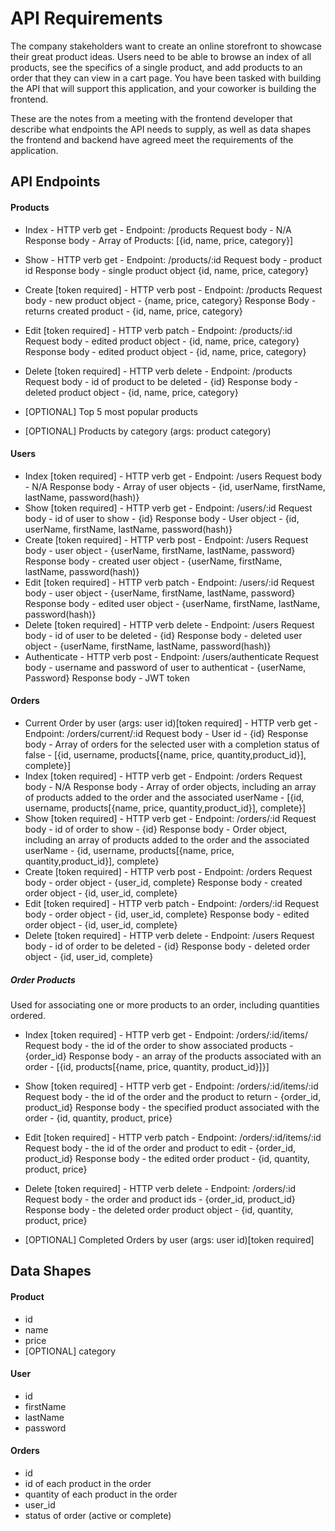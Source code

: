 # API Requirements
The company stakeholders want to create an online storefront to showcase their great product ideas. Users need to be able to browse an index of all products, see the specifics of a single product, and add products to an order that they can view in a cart page. You have been tasked with building the API that will support this application, and your coworker is building the frontend.

These are the notes from a meeting with the frontend developer that describe what endpoints the API needs to supply, as well as data shapes the frontend and backend have agreed meet the requirements of the application. 

## API Endpoints

#### Products
- Index - HTTP verb get - Endpoint: /products
	Request body - N/A
	Response body - Array of Products: [{id, name, price, category}]
- Show - HTTP verb get - Endpoint: /products/:id
	Request body - product id
	Response body - single product object {id, name, price, category}
- Create [token required] - HTTP verb post - Endpoint: /products
	Request body - new product object - {name, price, category}
	Response Body - returns created product - {id, name, price, category}
- Edit [token required] - HTTP verb patch - Endpoint: /products/:id
	Request body - edited product object - {id, name, price, category}
	Response body - edited product object - {id, name, price, category}
- Delete [token required] - HTTP verb delete - Endpoint: /products
	Request body - id of product to be deleted - {id}
	Response body - deleted product object - {id, name, price, category}

- [OPTIONAL] Top 5 most popular products 
- [OPTIONAL] Products by category (args: product category)

#### Users
- Index [token required] - HTTP verb get - Endpoint: /users
	Request body - N/A
	Response body - Array of user objects - {id, userName, firstName, lastName, password(hash)}
- Show [token required] - HTTP verb get - Endpoint: /users/:id
	Request body - id of user to show - {id}
	Response body - User object - {id, userName, firstName, lastName, password(hash)}
- Create [token required] - HTTP verb post - Endpoint: /users
	Request body - user object - {userName, firstName, lastName, password}
	Response body - created user object - {userName, firstName, lastName, password(hash)}
- Edit [token required] - HTTP verb patch - Endpoint: /users/:id
	Request body - user object - {userName, firstName, lastName, password}
	Response body - edited user object - {userName, firstName, lastName, password(hash)}
- Delete [token required] - HTTP verb delete - Endpoint: /users
	Request body - id of user to be deleted - {id}
	Response body - deleted user object - {userName, firstName, lastName, password(hash)}
- Authenticate - HTTP verb post - Endpoint: /users/authenticate
	Request body - username and password of user to authenticat - {userName, Password}
	Response body - JWT token

#### Orders
- Current Order by user (args: user id)[token required] - HTTP verb get - Endpoint: /orders/current/:id
	Request body - User id - {id}
	Response body - Array of orders for the selected user with a completion status of false - [{id, username, products[{name, price, quantity,product_id}], complete}] 
- Index [token required] - HTTP verb get - Endpoint: /orders
	Request body - N/A
	Response body - Array of order objects, including an array of products added to the order and the associated userName - [{id, username, products[{name, price, quantity,product_id}], complete}]
- Show [token required] - HTTP verb get - Endpoint: /orders/:id
	Request body - id of order to show - {id}
	Response body - Order object, including an array of products added to the order and the associated userName - {id, username, products[{name, price, quantity,product_id}], complete}
- Create [token required] - HTTP verb post - Endpoint: /orders
	Request body - order object - {user_id,  complete}
	Response body - created order object - {id, user_id, complete}
- Edit [token required] - HTTP verb patch - Endpoint: /orders/:id
	Request body - order object - {id, user_id,  complete}
	Response body - edited order object - {id, user_id, complete}
- Delete [token required] - HTTP verb delete - Endpoint: /users
	Request body - id of order to be deleted - {id}
	Response body - deleted order object - {id, user_id, complete}

##### Order Products
Used for associating one or more products to an order, including quantities ordered.
- Index [token required] - HTTP verb get - Endpoint: /orders/:id/items/
	Request body - the id of the order to show associated products - {order_id}
	Response body - an array of the products associated with an order - [{id, products[{name, price, quantity, product_id}]}]
- Show [token required] - HTTP verb get - Endpoint: /orders/:id/items/:id
	Request body - the id of the order and the product to return - {order_id, product_id}
	Response body - the specified product associated with the order - {id, quantity, product, price}
- Edit [token required] - HTTP verb patch - Endpoint: /orders/:id/items/:id
	Request body - the id of the order and product to edit - {order_id, product_id}
	Response body - the edited order product - {id, quantity, product, price}
- Delete [token required] - HTTP verb delete - Endpoint: /orders/:id
	Request body - the order and product ids - {order_id, product_id}
	Response body - the deleted order product object - {id, quantity, product, price}


- [OPTIONAL] Completed Orders by user (args: user id)[token required]

## Data Shapes
#### Product
-  id
- name
- price
- [OPTIONAL] category

#### User
- id
- firstName
- lastName
- password

#### Orders
- id
- id of each product in the order
- quantity of each product in the order
- user_id
- status of order (active or complete)

